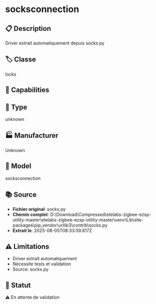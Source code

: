 # socksconnection

## 📋 Description
Driver extrait automatiquement depuis socks.py

## 🏷️ Classe
locks

## 🔧 Capabilities


## 📡 Type
unknown

## 🏭 Manufacturer
Unknown

## 📱 Model
socksconnection

## 📚 Source
- **Fichier original**: socks.py
- **Chemin complet**: D:\Download\Compressed\elelabs-zigbee-ezsp-utility-master\elelabs-zigbee-ezsp-utility-master\venv\Lib\site-packages\pip\_vendor\urllib3\contrib\socks.py
- **Extrait le**: 2025-08-05T08:33:59.817Z

## ⚠️ Limitations
- Driver extrait automatiquement
- Nécessite tests et validation
- Source: socks.py

## 🚀 Statut
⚠️ En attente de validation
